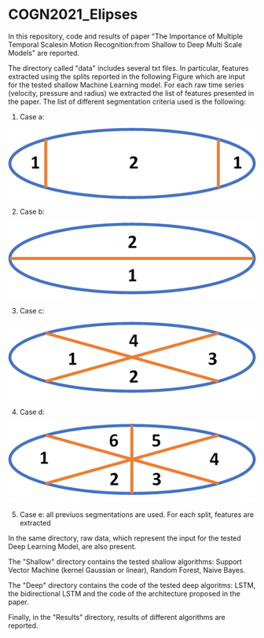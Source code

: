 # COGN2021_Elipses
In this repository, code and results of paper "The Importance of Multiple Temporal Scalesin Motion Recognition:from Shallow to Deep Multi Scale Models" are reported.

The directory called "data" includes several txt files. In particular, features extracted using the splits reported in the following Figure which are input for the tested shallow Machine Learning model. For each raw time series (velocity, pressure and radius) we extracted the list of features presented in the paper.
The list of different segmentation criteria used is the following:


1. Case a: 

![alt text](https://github.com/lucaoneto/COGN2021_Elipses/blob/main/images/Split2_1.png)

2. Case b: 

![alt text](https://github.com/lucaoneto/COGN2021_Elipses/blob/main/images/Split2_2.png)

3. Case c: 

![alt text](https://github.com/lucaoneto/COGN2021_Elipses/blob/main/images/Split4.png)

4. Case d: 

![alt text](https://github.com/lucaoneto/COGN2021_Elipses/blob/main/images/Split6.png)

5. Case e: all previuos segmentations are used. For each split, features are extracted 

In the same directory, raw data, which represent the input for the tested Deep Learning Model, are also present.

The "Shallow" directory contains the tested shallow algorithms: Support Vector Machine (kernel Gaussian or linear), Random Forest, Naive Bayes.

The "Deep" directory contains the code of the tested deep algoritms: LSTM, the bidirectional LSTM and the code of the architecture proposed in the paper.

Finally, in the "Results" directory, results of different algorithms are reported.
